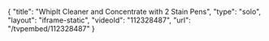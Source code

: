 {
    "title": "WhipIt Cleaner and Concentrate with 2 Stain Pens",
    "type": "solo",
    "layout": "iframe-static",
    "videoId": "112328487",
    "url": "\/tvpembed\/112328487"
}